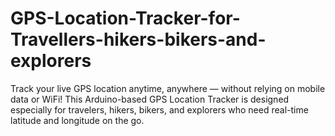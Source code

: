 # GPS-Location-Tracker-for-Travellers-hikers-bikers-and-explorers
Track your live GPS location anytime, anywhere — without relying on mobile data or WiFi! This Arduino-based GPS Location Tracker is designed especially for travelers, hikers, bikers, and explorers who need real-time latitude and longitude on the go.
